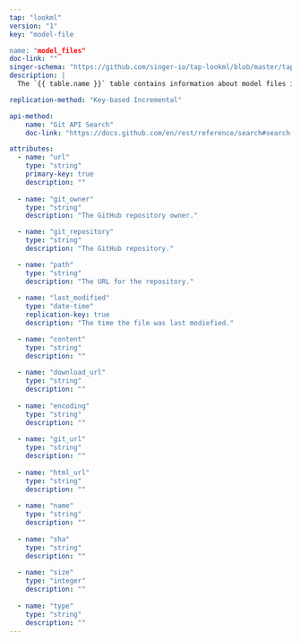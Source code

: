```yaml
---
tap: "lookml"
version: "1"
key: "model-file

name: "model_files"
doc-link: ""
singer-schema: "https://github.com/singer-io/tap-lookml/blob/master/tap_lookml/schemas/model_files.json"
description: |
  The `{{ table.name }}` table contains information about model files in your GitHub about using the Git API Search **filename** and **extension filters** for `model` and `lkml`.

replication-method: "Key-based Incremental"

api-method:
    name: "Git API Search"
    doc-link: "https://docs.github.com/en/rest/reference/search#search-code"

attributes:
  - name: "url"
    type: "string"
    primary-key: true
    description: ""
    
  - name: "git_owner"
    type: "string"
    description: "The GitHub repository owner."

  - name: "git_repository"
    type: "string"
    description: "The GitHub repository."

  - name: "path"
    type: "string"
    description: "The URL for the repository."
      
  - name: "last_modified"
    type: "date-time"
    replication-key: true
    description: "The time the file was last modiefied."  

  - name: "content"
    type: "string"
    description: ""
    
  - name: "download_url"
    type: "string"
    description: ""
    
  - name: "encoding"
    type: "string"
    description: ""
  
  - name: "git_url"
    type: "string"
    description: ""
    
  - name: "html_url"
    type: "string"
    description: ""
  
  - name: "name"
    type: "string"
    description: ""
  
  - name: "sha"
    type: "string"
    description: ""
    
  - name: "size"
    type: "integer"
    description: ""
    
  - name: "type"
    type: "string"
    description: ""
---
```

